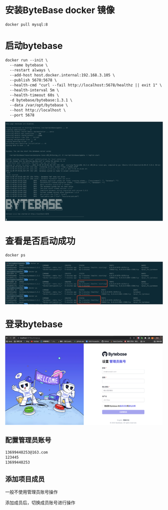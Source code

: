 # 安装ByteBase docker 镜像

```
docker pull mysql:8
```



# 启动bytebase

```
docker run --init \
  --name bytebase \
  --restart always \
  --add-host host.docker.internal:192.168.3.105 \
  --publish 5678:5678 \
  --health-cmd "curl --fail http://localhost:5678/healthz || exit 1" \
  --health-interval 5m \
  --health-timeout 60s \
  -d bytebase/bytebase:1.3.1 \
  --data /var/opt/bytebase \
  --host http://localhost \
  --port 5678
```

![image-20221105154709236](assets/image-20221105154709236.png)



# 查看是否启动成功

```
docker ps 
```

![image-20221105154757160](assets/image-20221105154757160.png)



# 登录bytebase

![image-20221105154844291](assets/image-20221105154844291.png)

## 配置管理员账号

```
13699448253@163.com
123445
13699448253
```



## 添加项目成员

一般不使用管理员账号操作

添加成员后，切换成员账号进行操作

